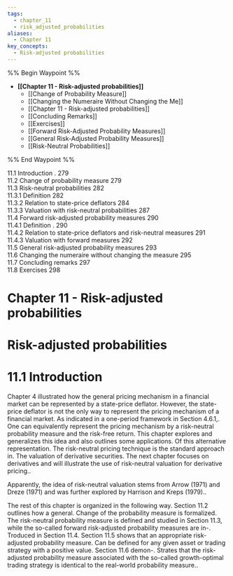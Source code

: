 ```yaml
---
tags:
  - chapter_11
  - risk_adjusted_probabilities
aliases:
  - Chapter 11
key_concepts:
  - Risk-adjusted probabilities
---
```

%% Begin Waypoint %%
- **[[Chapter 11 - Risk-adjusted probabilities]]**
	- [[Change of Probability Measure]]
	- [[Changing the Numeraire Without Changing the Me]]
	- [[Chapter 11 - Risk-adjusted probabilities]]
	- [[Concluding Remarks]]
	- [[Exercises]]
	- [[Forward Risk-Adjusted Probability Measures]]
	- [[General Risk-Adjusted Probability Measures]]
	- [[Risk-Neutral Probabilities]]

%% End Waypoint %%

11.1 Introduction . 279  
11.2 Change of probability measure 279   
11.3 Risk-neutral probabilities 282   
11.3.1 Definition 282   
11.3.2 Relation to state-price deflators 284   
11.3.3 Valuation with risk-neutral probabilities 287   
11.4 Forward risk-adjusted probability measures 290   
11.4.1 Definition . 290   
11.4.2 Relation to state-price deflators and risk-neutral measures 291  
11.4.3 Valuation with forward measures 292  
11.5 General risk-adjusted probability measures 293   
11.6 Changing the numeraire without changing the measure 295   
11.7 Concluding remarks 297   
11.8 Exercises 298
# Chapter 11 - Risk-adjusted probabilities

# Risk-adjusted probabilities  
# 11.1 Introduction  

Chapter 4 illustrated how the general pricing mechanism in a financial market can be represented by a state-price deflator. However, the state-price deflator is not the only way to represent the pricing mechanism of a financial market. As indicated in a one-period framework in Section 4.6.1,. One can equivalently represent the pricing mechanism by a risk-neutral probability measure and the risk-free return. This chapter explores and generalizes this idea and also outlines some applications. Of this alternative representation. The risk-neutral pricing technique is the standard approach in. The valuation of derivative securities. The next chapter focuses on derivatives and will illustrate the use of risk-neutral valuation for derivative pricing..  

Apparently, the idea of risk-neutral valuation stems from Arrow (1971) and Dreze (1971) and was further explored by Harrison and Kreps (1979)..  

The rest of this chapter is organized in the following way. Section 11.2 outlines how a general. Change of the probability measure is formalized. The risk-neutral probability measure is defined and studied in Section 11.3, while the so-called forward risk-adjusted probability measures are in-. Troduced in Section 11.4. Section 11.5 shows that an appropriate risk-adjusted probability measure. Can be defined for any given asset or trading strategy with a positive value. Section 11.6 demon-. Strates that the risk-adjusted probability measure associated with the so-called growth-optimal trading strategy is identical to the real-world probability measure..  
